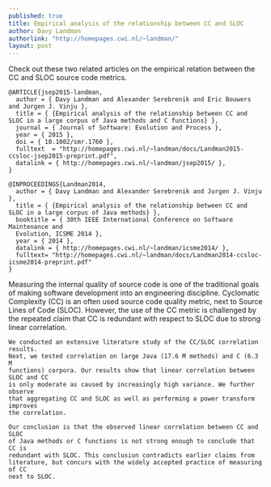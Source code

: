 ```yaml
---
published: true
title: Empirical analysis of the relationship between CC and SLOC
author: Davy Landman
authorlink: "http://homepages.cwi.nl/~landman/"
layout: post
---
```


Check out these two related articles on the empirical relation between the CC and SLOC source code metrics.

```
@ARTICLE{jsep2015-landman,
  author = { Davy Landman and Alexander Serebrenik and Eric Bouwers and Jurgen J. Vinju },
  title = { {Empirical analysis of the relationship between CC and SLOC in a large corpus of Java methods and C functions} },
  journal = { Journal of Software: Evolution and Process },
  year = { 2015 },
  doi = { 10.1002/smr.1760 },
  fulltext  = "http://homepages.cwi.nl/~landman/docs/Landman2015-ccsloc-jsep2015-preprint.pdf",
  datalink = { http://homepages.cwi.nl/~landman/jsep2015/ },
}

@INPROCEEDINGS{Landman2014,
  author = { Davy Landman and Alexander Serebrenik and Jurgen J. Vinju },
  title = { {Empirical analysis of the relationship between CC and SLOC in a large corpus of Java methods} },
  booktitle = { 30th IEEE International Conference on Software Maintenance and
  Evolution, ICSME 2014 },
  year = { 2014 },
  datalink = { http://homepages.cwi.nl/~landman/icsme2014/ },
  fulltext= "http://homepages.cwi.nl/~landman/docs/Landman2014-ccsloc-icsme2014-preprint.pdf"
}
```

Measuring the internal quality of source code is one of the traditional 
    goals of making software development into an engineering discipline. 
    Cyclomatic Complexity (CC) is an often used source code quality metric, next 
    to Source Lines of Code (SLOC). However, the use of the CC metric is 
    challenged by the repeated claim that CC is redundant with respect to SLOC 
    due to strong linear correlation.


    We conducted an extensive literature study of the CC/SLOC correlation results. 
    Next, we tested correlation on large Java (17.6 M methods) and C (6.3 M 
    functions) corpora. Our results show that linear correlation between SLOC and CC 
    is only moderate as caused by increasingly high variance. We further observe 
    that aggregating CC and SLOC as well as performing a power transform improves 
    the correlation.

    Our conclusion is that the observed linear correlation between CC and SLOC 
    of Java methods or C functions is not strong enough to conclude that CC is 
    redundant with SLOC. This conclusion contradicts earlier claims from 
    literature, but concurs with the widely accepted practice of measuring of CC 
    next to SLOC.
